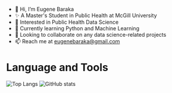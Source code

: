 - 👋 Hi, I’m Eugene Baraka
- ✨ A Master's Student in Public Health at McGill University
- 👀 Interested in Public Health Data Science
- 🌱 Currently learning Python and Machine Learning
- 💞️ Looking to collaborate on any data science-related projects
- 📫 Reach me at eugenebaraka@gmail.com

<!---
eugenebaraka/eugenebaraka is a ✨ special ✨ repository because its `README.md` (this file) appears on your GitHub profile.
You can click the Preview link to take a look at your changes.
--->


# Language and Tools
![Top Langs](https://github-readme-stats.vercel.app/api/top-langs/?username=eugenebaraka&theme=solarized-dark) ![GitHub stats](https://github-readme-stats.vercel.app/api?username=eugenebaraka&show_icons=true&theme=tokyonight)


